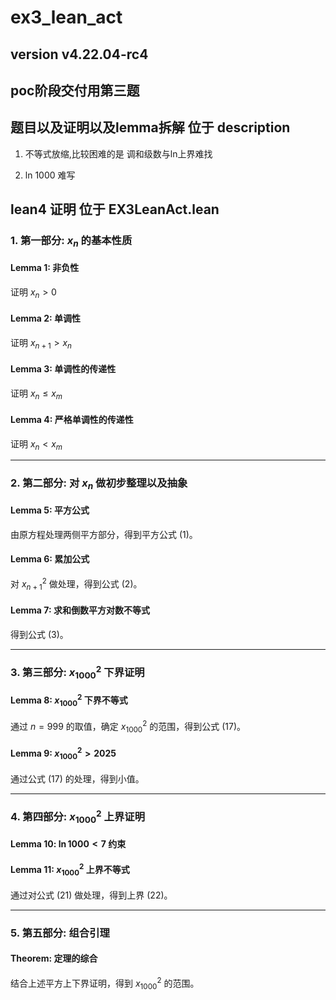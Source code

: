 # ex3_lean_act

## version v4.22.04-rc4

## poc阶段交付用第三题

## 题目以及证明以及lemma拆解 位于 description

1. 不等式放缩,比较困难的是 调和级数与ln上界难找

2. ln 1000 难写

## lean4 证明 位于 EX3LeanAct.lean

### 1. 第一部分: $x_n$ 的基本性质

#### **Lemma 1: 非负性**
证明 $x_n > 0$

#### **Lemma 2: 单调性**
证明 $x_{n+1} > x_n$

#### **Lemma 3: 单调性的传递性**
证明 $x_n \leq x_m$

#### **Lemma 4: 严格单调性的传递性**
证明 $x_n < x_m$

---

### 2. 第二部分: 对 $x_n$ 做初步整理以及抽象

#### **Lemma 5: 平方公式**
由原方程处理两侧平方部分，得到平方公式 (1)。

#### **Lemma 6: 累加公式**
对 $x_{n+1}^2$ 做处理，得到公式 (2)。

#### **Lemma 7: 求和倒数平方对数不等式**
得到公式 (3)。

---

### 3. 第三部分: $x_{1000}^2$ 下界证明

#### **Lemma 8: $x_{1000}^2$ 下界不等式**
通过 $n=999$ 的取值，确定 $x_{1000}^2$ 的范围，得到公式 (17)。

#### **Lemma 9: $x_{1000}^2 > 2025$**
通过公式 (17) 的处理，得到小值。

---

### 4. 第四部分: $x_{1000}^2$ 上界证明

#### **Lemma 10: $\ln 1000 < 7$ 约束**

#### **Lemma 11: $x_{1000}^2$ 上界不等式**
通过对公式 (21) 做处理，得到上界 (22)。

---

### 5. 第五部分: 组合引理

#### **Theorem: 定理的综合**
结合上述平方上下界证明，得到 $x_{1000}^2$ 的范围。

